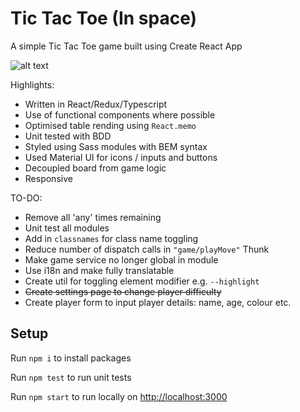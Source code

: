 # Tic Tac Toe (In space) 

A simple Tic Tac Toe game built using Create React App

![alt text](https://github.com/rndware/tic-tac-toe/media/playing.gif "In Game Video")

Highlights:

- Written in React/Redux/Typescript
- Use of functional components where possible
- Optimised table rending using `React.memo`
- Unit tested with BDD
- Styled using Sass modules with BEM syntax
- Used Material UI for icons / inputs and buttons
- Decoupled board from game logic
- Responsive

TO-DO:

- Remove all 'any' times remaining
- Unit test all modules
- Add in `classnames` for class name toggling
- Reduce number of dispatch calls in `"game/playMove"` Thunk
- Make game service no longer global in module
- Use i18n and make fully translatable
- Create util for toggling element modifier e.g. `--highlight`
- ~~Create settings page to change player difficulty~~
- Create player form to input player details: name, age, colour etc.

## Setup 

Run `npm i` to install packages

Run `npm test` to run unit tests

Run `npm start` to run locally on [http://localhost:3000](http://localhost:3000)